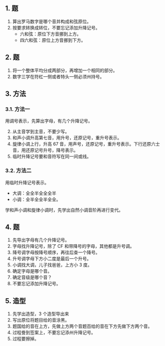 ﻿## 1. 题

1. 算出罗马数字是哪个音并构成和弦原位。
2. 按要求转换成转位，不要忘记添加升降记号。
   - 六和弦：原位下方音挪到上方。
   - 四六和弦：原位上方音挪到下方。

## 2. 题

1. 将一个整体平均分成两部分，再增加一个相同的部分。
2. 数字三学在符杠一侧或者特头一侧必须州持号。

## 3. 方法

### 3.1. 方法一

用调号表示，先算出字母，有几个升降记号。

2. 从主音学到主音，不要少写。
3. 和声小调升高第七音，用升号，还原记号，重升号表示。
4. 旋律小调上行，升高 67 音，用声号，还原记号，重升号表示。下行还原六士音，用还原记号升号，降号表示。
5. 临时升降记号要和音符写在同一间或线。

### 3.2. 方法二

用临时升降记号表示。

- 大调：全全半全全全半
- 小调：全半全全半全全。

学和声小调和旋律小调时，先学出自然小调音阶再进行变代。

## 4. 题

1. 先导出字母有几个升降记号。
2. 字母找升降记号，除了 CF 和带降号的字母，其他都是升号调。
3. 降号调字母按降号顺序，再往后查一个降号。
4. 升号调字母下方小二度是最后一个升号。
5. 小调找大调，儿子找爸爸，上方小 3 度。
6. 确定字母是哪个音。
7. 确定音级是哪个音？
8. 不要忘记添加升降记号。

## 5. 造型

1. 先学出造型，3 个造型导出来
2. 写出原位将题目给的音涂黑。
3. 题国给的音在上方，先做上方两个音题百给的音在下方先做下方两个音。
4. 过程誊到签案上，不要忘记添州升降记号。
5. 过程要擦掉。
